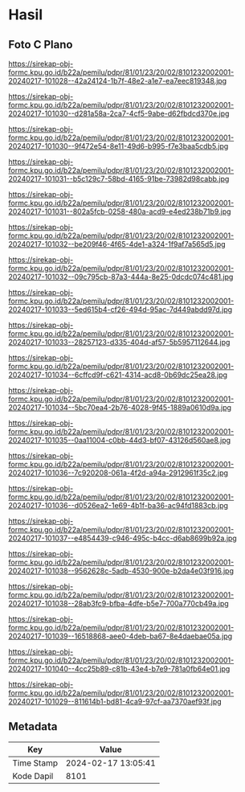 # Hasil

## Foto C Plano

https://sirekap-obj-formc.kpu.go.id/b22a/pemilu/pdpr/81/01/23/20/02/8101232002001-20240217-101028--42a24124-1b7f-48e2-a1e7-ea7eec819348.jpg

https://sirekap-obj-formc.kpu.go.id/b22a/pemilu/pdpr/81/01/23/20/02/8101232002001-20240217-101030--d281a58a-2ca7-4cf5-9abe-d62fbdcd370e.jpg

https://sirekap-obj-formc.kpu.go.id/b22a/pemilu/pdpr/81/01/23/20/02/8101232002001-20240217-101030--9f472e54-8e11-49d6-b995-f7e3baa5cdb5.jpg

https://sirekap-obj-formc.kpu.go.id/b22a/pemilu/pdpr/81/01/23/20/02/8101232002001-20240217-101031--b5c129c7-58bd-4165-91be-73982d98cabb.jpg

https://sirekap-obj-formc.kpu.go.id/b22a/pemilu/pdpr/81/01/23/20/02/8101232002001-20240217-101031--802a5fcb-0258-480a-acd9-e4ed238b71b9.jpg

https://sirekap-obj-formc.kpu.go.id/b22a/pemilu/pdpr/81/01/23/20/02/8101232002001-20240217-101032--be209f46-4f65-4de1-a324-1f9af7a565d5.jpg

https://sirekap-obj-formc.kpu.go.id/b22a/pemilu/pdpr/81/01/23/20/02/8101232002001-20240217-101032--09c795cb-87a3-444a-8e25-0dcdc074c481.jpg

https://sirekap-obj-formc.kpu.go.id/b22a/pemilu/pdpr/81/01/23/20/02/8101232002001-20240217-101033--5ed615b4-cf26-494d-95ac-7d449abdd97d.jpg

https://sirekap-obj-formc.kpu.go.id/b22a/pemilu/pdpr/81/01/23/20/02/8101232002001-20240217-101033--28257123-d335-404d-af57-5b5957112644.jpg

https://sirekap-obj-formc.kpu.go.id/b22a/pemilu/pdpr/81/01/23/20/02/8101232002001-20240217-101034--6cffcd9f-c621-4314-acd8-0b69dc25ea28.jpg

https://sirekap-obj-formc.kpu.go.id/b22a/pemilu/pdpr/81/01/23/20/02/8101232002001-20240217-101034--5bc70ea4-2b76-4028-9f45-1889a0610d9a.jpg

https://sirekap-obj-formc.kpu.go.id/b22a/pemilu/pdpr/81/01/23/20/02/8101232002001-20240217-101035--0aa11004-c0bb-44d3-bf07-43126d560ae8.jpg

https://sirekap-obj-formc.kpu.go.id/b22a/pemilu/pdpr/81/01/23/20/02/8101232002001-20240217-101036--7c920208-061a-4f2d-a94a-2912961f35c2.jpg

https://sirekap-obj-formc.kpu.go.id/b22a/pemilu/pdpr/81/01/23/20/02/8101232002001-20240217-101036--d0526ea2-1e69-4b1f-ba36-ac94fd1883cb.jpg

https://sirekap-obj-formc.kpu.go.id/b22a/pemilu/pdpr/81/01/23/20/02/8101232002001-20240217-101037--e4854439-c946-495c-b4cc-d6ab8699b92a.jpg

https://sirekap-obj-formc.kpu.go.id/b22a/pemilu/pdpr/81/01/23/20/02/8101232002001-20240217-101038--9562628c-5adb-4530-900e-b2da4e03f916.jpg

https://sirekap-obj-formc.kpu.go.id/b22a/pemilu/pdpr/81/01/23/20/02/8101232002001-20240217-101038--28ab3fc9-bfba-4dfe-b5e7-700a770cb49a.jpg

https://sirekap-obj-formc.kpu.go.id/b22a/pemilu/pdpr/81/01/23/20/02/8101232002001-20240217-101039--16518868-aee0-4deb-ba67-8e4daebae05a.jpg

https://sirekap-obj-formc.kpu.go.id/b22a/pemilu/pdpr/81/01/23/20/02/8101232002001-20240217-101040--4cc25b89-c81b-43e4-b7e9-781a0fb64e01.jpg

https://sirekap-obj-formc.kpu.go.id/b22a/pemilu/pdpr/81/01/23/20/02/8101232002001-20240217-101029--811614b1-bd81-4ca9-97cf-aa7370aef93f.jpg


## Metadata

| Key        | Value               |
| ---------- | ------------------- |
| Time Stamp | 2024-02-17 13:05:41 |
| Kode Dapil | 8101                |




